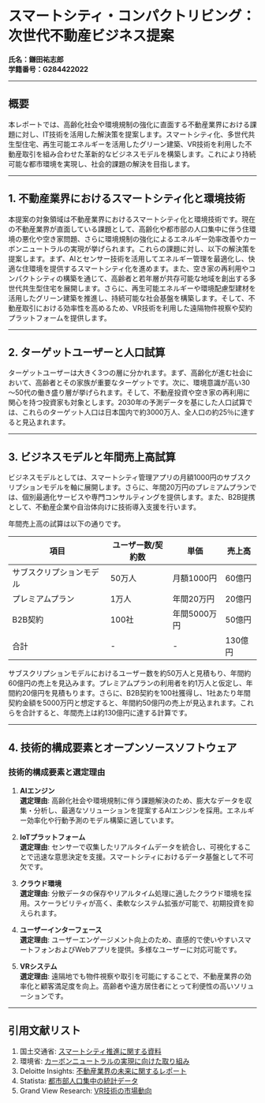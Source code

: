 # スマートシティ・コンパクトリビング：次世代不動産ビジネス提案
**氏名：鎌田祐志郎**  
**学籍番号：G284422022**

---

## 概要
本レポートでは、高齢化社会や環境規制の強化に直面する不動産業界における課題に対し、IT技術を活用した解決策を提案します。スマートシティ化、多世代共生型住宅、再生可能エネルギーを活用したグリーン建築、VR技術を利用した不動産取引を組み合わせた革新的なビジネスモデルを構築します。これにより持続可能な都市環境を実現し、社会的課題の解決を目指します。

---

## 1. 不動産業界におけるスマートシティ化と環境技術

本提案の対象領域は不動産業界におけるスマートシティ化と環境技術です。現在の不動産業界が直面している課題として、高齢化や都市部の人口集中に伴う住環境の悪化や空き家問題、さらに環境規制の強化によるエネルギー効率改善やカーボンニュートラルの実現が挙げられます。これらの課題に対し、以下の解決策を提案します。まず、AIとセンサー技術を活用してエネルギー管理を最適化し、快適な住環境を提供するスマートシティ化を進めます。また、空き家の再利用やコンパクトシティの構築を通じて、高齢者と若年層が共存可能な地域を創出する多世代共生型住宅を展開します。さらに、再生可能エネルギーや環境配慮型建材を活用したグリーン建築を推進し、持続可能な社会基盤を構築します。そして、不動産取引における効率性を高めるため、VR技術を利用した遠隔物件視察や契約プラットフォームを提供します。

---

## 2. ターゲットユーザーと人口試算

ターゲットユーザーは大きく3つの層に分かれます。まず、高齢化が進む社会において、高齢者とその家族が重要なターゲットです。次に、環境意識が高い30～50代の働き盛り層が挙げられます。そして、不動産投資や空き家の再利用に関心を持つ投資家も対象とします。2030年の予測データを基にした人口試算では、これらのターゲット人口は日本国内で約3000万人、全人口の約25％に達すると見込まれます。

---

## 3. ビジネスモデルと年間売上高試算

ビジネスモデルとしては、スマートシティ管理アプリの月額1000円のサブスクリプションモデルを軸に展開します。さらに、年間20万円のプレミアムプランでは、個別最適化サービスや専門コンサルティングを提供します。また、B2B提携として、不動産企業や自治体向けに技術導入支援を行います。

年間売上高の試算は以下の通りです。

| 項目                     | ユーザー数/契約数 | 単価         | 売上高       |
|-------------------------|-----------------|-------------|-------------|
| サブスクリプションモデル 　　| 50万人          | 月額1000円   | 60億円      |
| プレミアムプラン           | 1万人           | 年間20万円   | 20億円      |
| B2B契約                  | 100社           | 年間5000万円 | 50億円      |
| 合計                     | -               | -           | 130億円     |

サブスクリプションモデルにおけるユーザー数を約50万人と見積もり、年間約60億円の売上を見込みます。プレミアムプランの利用者を約1万人と仮定し、年間約20億円を見積もります。さらに、B2B契約を100社獲得し、1社あたり年間契約金額を5000万円と想定すると、年間約50億円の売上が見込まれます。これらを合計すると、年間売上は約130億円に達する計算です。

---

## 4. 技術的構成要素とオープンソースソフトウェア

### 技術的構成要素と選定理由
1. **AIエンジン**  
   **選定理由**: 高齢化社会や環境規制に伴う課題解決のため、膨大なデータを収集・分析し、最適なソリューションを提案するAIエンジンを採用。エネルギー効率化や行動予測のモデル構築に適しています。

2. **IoTプラットフォーム**  
   **選定理由**: センサーで収集したリアルタイムデータを統合し、可視化することで迅速な意思決定を支援。スマートシティにおけるデータ基盤として不可欠です。

3. **クラウド環境**  
   **選定理由**: 分散データの保存やリアルタイム処理に適したクラウド環境を採用。スケーラビリティが高く、柔軟なシステム拡張が可能で、初期投資を抑えられます。

4. **ユーザーインターフェース**  
   **選定理由**: ユーザーエンゲージメント向上のため、直感的で使いやすいスマートフォンおよびWebアプリを提供。多様なユーザーに対応可能です。

5. **VRシステム**  
   **選定理由**: 遠隔地でも物件視察や取引を可能にすることで、不動産業界の効率化と顧客満足度を向上。高齢者や遠方居住者にとって利便性の高いソリューションです。

---

## 引用文献リスト
1. 国土交通省: [スマートシティ推進に関する資料](https://www.mlit.go.jp/)  
2. 環境省: [カーボンニュートラルの実現に向けた取り組み](https://www.env.go.jp/)  
3. Deloitte Insights: [不動産業界の未来に関するレポート](https://www2.deloitte.com/)  
4. Statista: [都市部人口集中の統計データ](https://www.statista.com/)  
5. Grand View Research: [VR技術の市場動向](https://www.grandviewresearch.com/)
